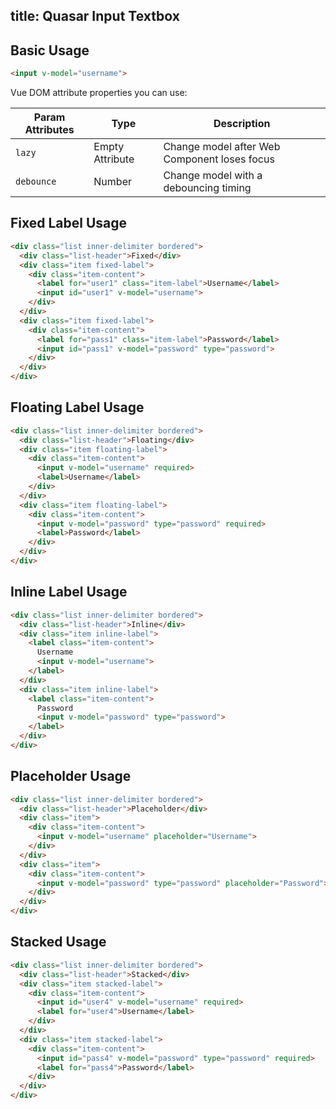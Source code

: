 title: Quasar Input Textbox
---
<input type="hidden" data-fullpage-demo="form/text-input/textbox">

## Basic Usage

``` html
<input v-model="username">
```

Vue DOM attribute properties you can use:

| Param Attributes | Type | Description |
| --- | --- | --- |
| `lazy` | Empty Attribute | Change model after Web Component loses focus |
| `debounce` | Number | Change model with a debouncing timing |

## Fixed Label Usage

``` html
<div class="list inner-delimiter bordered">
  <div class="list-header">Fixed</div>
  <div class="item fixed-label">
    <div class="item-content">
      <label for="user1" class="item-label">Username</label>
      <input id="user1" v-model="username">
    </div>
  </div>
  <div class="item fixed-label">
    <div class="item-content">
      <label for="pass1" class="item-label">Password</label>
      <input id="pass1" v-model="password" type="password">
    </div>
  </div>
</div>
```

## Floating Label Usage

``` html
<div class="list inner-delimiter bordered">
  <div class="list-header">Floating</div>
  <div class="item floating-label">
    <div class="item-content">
      <input v-model="username" required>
      <label>Username</label>
    </div>
  </div>
  <div class="item floating-label">
    <div class="item-content">
      <input v-model="password" type="password" required>
      <label>Password</label>
    </div>
  </div>
</div>
```

## Inline Label Usage

``` html
<div class="list inner-delimiter bordered">
  <div class="list-header">Inline</div>
  <div class="item inline-label">
    <label class="item-content">
      Username
      <input v-model="username">
    </label>
  </div>
  <div class="item inline-label">
    <label class="item-content">
      Password
      <input v-model="password" type="password">
    </label>
  </div>
</div>
```

## Placeholder Usage

``` html
<div class="list inner-delimiter bordered">
  <div class="list-header">Placeholder</div>
  <div class="item">
    <div class="item-content">
      <input v-model="username" placeholder="Username">
    </div>
  </div>
  <div class="item">
    <div class="item-content">
      <input v-model="password" type="password" placeholder="Password">
    </div>
  </div>
</div>
```

## Stacked Usage

``` html
<div class="list inner-delimiter bordered">
  <div class="list-header">Stacked</div>
  <div class="item stacked-label">
    <div class="item-content">
      <input id="user4" v-model="username" required>
      <label for="user4">Username</label>
    </div>
  </div>
  <div class="item stacked-label">
    <div class="item-content">
      <input id="pass4" v-model="password" type="password" required>
      <label for="pass4">Password</label>
    </div>
  </div>
</div>
```
